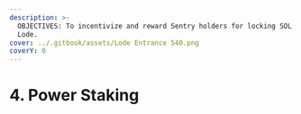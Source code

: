 ```yaml
---
description: >-
  OBJECTIVES: To incentivize and reward Sentry holders for locking SOL into The
  Lode.
cover: ../.gitbook/assets/Lode Entrance 540.png
coverY: 0
---
```


# 4. Power Staking

